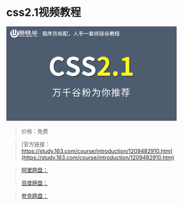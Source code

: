 # css2.1视频教程

![img](../../../assets/study163/free/494d2a57b6de48ce90446ab1073d58fc.jpg)

> 价格：免费

> [官方链接：https://study.163.com/course/introduction/1209482910.htm](https://study.163.com/course/introduction/1209482910.htm)

> [阿里网盘：]()

> [百度网盘：]()

> [夸克网盘：]()
